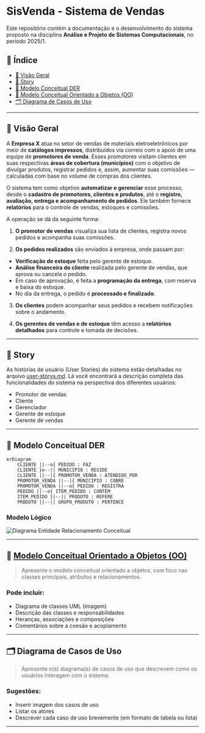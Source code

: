 # SisVenda - Sistema de Vendas 

Este repositório contém a documentação e o desenvolvimento do sistema proposto na disciplina **Análise e Projeto de Sistemas Computacionais**, no período 2025/1.

## 📑 Índice

- [🏢 Visão Geral](#-visão-geral)
- [📘 Story](#-story)
- [🧩 Modelo Conceitual DER](#-modelo-conceitual-der)
- [🔷 Modelo Conceitual Orientado a Objetos (OO)](#-modelo-conceitual-orientado-a-objetos-oo)
- [🗂️ Diagrama de Casos de Uso](#-diagrama-de-casos-de-uso)

---
## 🏢 Visão Geral
A **Empresa X** atua no setor de vendas de materiais eletroeletrônicos por meio de **catálogos impressos**, distribuídos via correio com o apoio de uma equipe de **promotores de venda**. Esses promotores visitam clientes em suas respectivas **áreas de cobertura (municípios)** com o objetivo de divulgar produtos, registrar pedidos e, assim, aumentar suas comissões — calculadas com base no volume de compras dos clientes.

O sistema tem como objetivo **automatizar e gerenciar** esse processo, desde o **cadastro de promotores, clientes e produtos**, até o **registro, avaliação, entrega e acompanhamento de pedidos**. Ele também fornece **relatórios** para o controle de vendas, estoques e comissões.

A operação se dá da seguinte forma:

 1. **O promotor de vendas** visualiza sua lista de clientes, registra novos pedidos e acompanha suas comissões.

 2. **Os pedidos realizados** são enviados à empresa, onde passam por:
   - **Verificação de estoque** feita pelo gerente de estoque.
   - **Análise financeira do cliente** realizada pelo gerente de vendas, que aprova ou cancela o pedido.
   - Em caso de aprovação, é feita a **programação da entrega**, com reserva e baixa do estoque.
   - No dia da entrega, o pedido é **processado e finalizado**.

 3. **Os clientes** podem acompanhar seus pedidos e recebem notificações sobre o andamento.

 4. **Os gerentes de vendas e de estoque** têm acesso a **relatórios detalhados** para controle e tomada de decisões.
 
---
## 📘 Story

As histórias de usuário (User Stories) do sistema estão detalhadas no arquivo [user-storys.md](document/user-storys.md). Lá você encontrará a descrição completa das funcionalidades do sistema na perspectiva dos diferentes usuários:

- Promotor de vendas
- Cliente
- Gerenciador
- Gerente de estoque
- Gerente de vendas

---

## 🧩 Modelo Conceitual DER

```mermaid
erDiagram
    CLIENTE ||--o{ PEDIDO : FAZ
    CLIENTE }o--|| MUNICIPIO : RESIDE
    CLIENTE ||--|{ PROMOTOR_VENDA : ATENDIDO_POR
    PROMOTOR_VENDA ||--|{ MUNICIPIO : COBRE
    PROMOTOR_VENDA ||--o{ PEDIDO : REGISTRA
    PEDIDO ||--o{ ITEM_PEDIDO : CONTÉM
    ITEM_PEDIDO }|--|| PRODUTO : REFERE
    PRODUTO ||--|| GRUPO_PRODUTO : PERTENCE
```

### Modelo Lógico

![Diagrama Entidade Relacionamento Conceitual](document/img/der-conceitual.jpg)

---

## 🔷 [Modelo Conceitual Orientado a Objetos (OO)](https://lucid.app/lucidchart/3ab6d960-81c9-46d6-b9e2-7b98e5dd0f45/edit?viewport_loc=-769%2C-109%2C3511%2C1748%2COaRhBAe6IYM9&invitationId=inv_eaf0bf03-8ad6-41cd-bfa8-1bc1b8b04ea0)

> Apresente o modelo conceitual orientado a objetos, com foco nas classes principais, atributos e relacionamentos.

### Pode incluir:
- Diagrama de classes UML (imagem)
- Descrição das classes e responsabilidades
- Heranças, associações e composições
- Comentários sobre a coesão e acoplamento

---

## 🗂️ Diagrama de Casos de Uso

> Apresente o(s) diagrama(s) de casos de uso que descrevem como os usuários interagem com o sistema.

### Sugestões:
- Inserir imagem dos casos de uso
- Listar os atores
- Descrever cada caso de uso brevemente (em formato de tabela ou lista)

---

